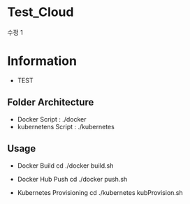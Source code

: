 # Test_Cloud
수정 1

# Information
 - TEST

## Folder Architecture
 * Docker Script : ./docker
 * kubernetens Script : ./kubernetes 

## Usage
 * Docker Build
 	cd ./docker
 	build.sh
 
 * Docker Hub Push
 	cd ./docker
 	push.sh

 * Kubernetes Provisioning
 	cd ./kubernetes
 	kubProvision.sh